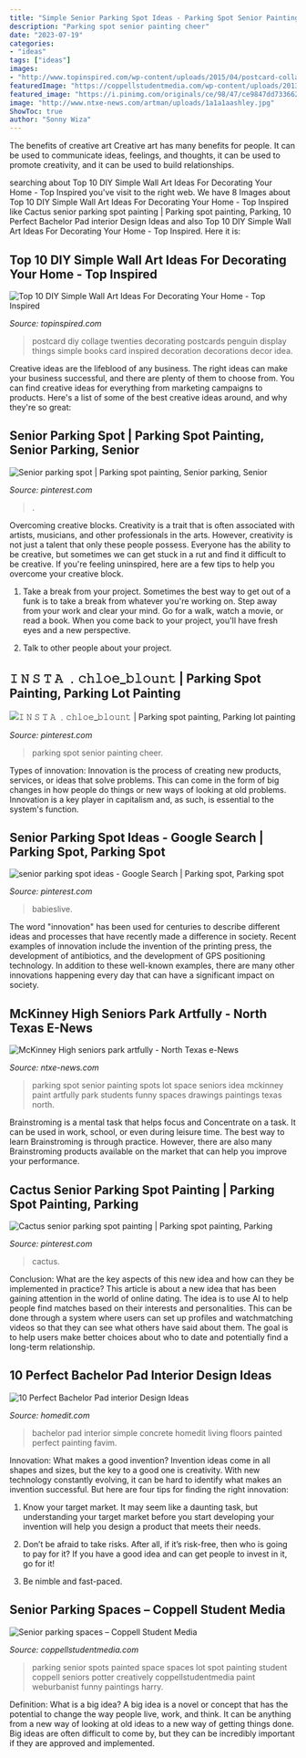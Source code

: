 ```yaml
---
title: "Simple Senior Parking Spot Ideas - Parking Spot Senior Painting Spots Lot Space Seniors Idea Mckinney Paint Artfully Park Students Funny Spaces Drawings Paintings Texas North"
description: "Parking spot senior painting cheer"
date: "2023-07-19"
categories:
- "ideas"
tags: ["ideas"]
images:
- "http://www.topinspired.com/wp-content/uploads/2015/04/postcard-collage-wall-art-ideas.jpg"
featuredImage: "https://coppellstudentmedia.com/wp-content/uploads/2013/01/IMG_2391-675x900.jpg"
featured_image: "https://i.pinimg.com/originals/ce/98/47/ce9847dd7336629d853d0f98fbc86336.jpg"
image: "http://www.ntxe-news.com/artman/uploads/1a1a1aashley.jpg"
ShowToc: true
author: "Sonny Wiza"
---
```



The benefits of creative art
Creative art has many benefits for people. It can be used to communicate ideas, feelings, and thoughts, it can be used to promote creativity, and it can be used to build relationships.

	

		
searching about Top 10 DIY Simple Wall Art Ideas For Decorating Your Home - Top Inspired you've visit to the right web. We have 8 Images about Top 10 DIY Simple Wall Art Ideas For Decorating Your Home - Top Inspired like Cactus senior parking spot painting | Parking spot painting, Parking, 10 Perfect Bachelor Pad interior Design Ideas and also Top 10 DIY Simple Wall Art Ideas For Decorating Your Home - Top Inspired. Here it is:
		
    
## Top 10 DIY Simple Wall Art Ideas For Decorating Your Home - Top Inspired

<img loading=lazy src="http://www.topinspired.com/wp-content/uploads/2015/04/postcard-collage-wall-art-ideas.jpg" onerror="this.onerror=null;this.src='https://tse1.mm.bing.net/th?id=OIP.z-VdVQ7brylCCwyJwFOFSQHaJ3&amp;pid=15.1';" alt="Top 10 DIY Simple Wall Art Ideas For Decorating Your Home - Top Inspired">

_Source: topinspired.com_

>postcard diy collage twenties decorating postcards penguin display things simple books card inspired decoration decorations decor idea. 

	

Creative ideas are the lifeblood of any business. The right ideas can make your business successful, and there are plenty of them to choose from. You can find creative ideas for everything from marketing campaigns to products. Here's a list of some of the best creative ideas around, and why they're so great: 

    
## Senior Parking Spot | Parking Spot Painting, Senior Parking, Senior

<img loading=lazy src="https://i.pinimg.com/736x/1d/69/f6/1d69f65d5235a44be6798cb144a7d9f8.jpg" onerror="this.onerror=null;this.src='https://tse3.mm.bing.net/th?id=OIP.FgBqoUWKMcQ7zGQql6E2oAHaFj&amp;pid=15.1';" alt="Senior parking spot | Parking spot painting, Senior parking, Senior">

_Source: pinterest.com_

>. 

	

Overcoming creative blocks.
Creativity is a trait that is often associated with artists, musicians, and other professionals in the arts. However, creativity is not just a talent that only these people possess. Everyone has the ability to be creative, but sometimes we can get stuck in a rut and find it difficult to be creative. If you're feeling uninspired, here are a few tips to help you overcome your creative block.
1. Take a break from your project. Sometimes the best way to get out of a funk is to take a break from whatever you're working on. Step away from your work and clear your mind. Go for a walk, watch a movie, or read a book. When you come back to your project, you'll have fresh eyes and a new perspective.

2. Talk to other people about your project.

    
## 𝙸 𝙽 𝚂 𝚃 𝙰 ﹒𝚌𝚑𝚕𝚘𝚎_𝚋𝚕𝚘𝚞𝚗𝚝 | Parking Spot Painting, Parking Lot Painting

<img loading=lazy src="https://i.pinimg.com/originals/ce/98/47/ce9847dd7336629d853d0f98fbc86336.jpg" onerror="this.onerror=null;this.src='https://tse3.mm.bing.net/th?id=OIP.-r_6T2ncaB9c0WLovnbgtwHaNK&amp;pid=15.1';" alt="𝙸 𝙽 𝚂 𝚃 𝙰 ﹒𝚌𝚑𝚕𝚘𝚎_𝚋𝚕𝚘𝚞𝚗𝚝 | Parking spot painting, Parking lot painting">

_Source: pinterest.com_

>parking spot senior painting cheer. 

	

Types of innovation:
Innovation is the process of creating new products, services, or ideas that solve problems. This can come in the form of big changes in how people do things or new ways of looking at old problems. Innovation is a key player in capitalism and, as such, is essential to the system's function.

    
## Senior Parking Spot Ideas - Google Search | Parking Spot, Parking Spot

<img loading=lazy src="https://i.pinimg.com/736x/f0/0f/66/f00f6688f22425ac6f029b328fdf188d.jpg" onerror="this.onerror=null;this.src='https://tse2.mm.bing.net/th?id=OIP.ZrO_mshL96UVT7dhK88hLwAAAA&amp;pid=15.1';" alt="senior parking spot ideas - Google Search | Parking spot, Parking spot">

_Source: pinterest.com_

>babieslive. 

	

The word "innovation" has been used for centuries to describe different ideas and processes that have recently made a difference in society. Recent examples of innovation include the invention of the printing press, the development of antibiotics, and the development of GPS positioning technology. In addition to these well-known examples, there are many other innovations happening every day that can have a significant impact on society.

    
## McKinney High Seniors Park Artfully - North Texas E-News

<img loading=lazy src="http://www.ntxe-news.com/artman/uploads/1a1a1aashley.jpg" onerror="this.onerror=null;this.src='https://tse2.mm.bing.net/th?id=OIP.6n6uV6SK9KHkpzbThzeF4wHaJ4&amp;pid=15.1';" alt="McKinney High seniors park artfully - North Texas e-News">

_Source: ntxe-news.com_

>parking spot senior painting spots lot space seniors idea mckinney paint artfully park students funny spaces drawings paintings texas north. 

	

Brainstroming is a mental task that helps focus and Concentrate on a task. It can be used in work, school, or even during leisure time. The best way to learn Brainstroming is through practice. However, there are also many Brainstroming products available on the market that can help you improve your performance.

    
## Cactus Senior Parking Spot Painting | Parking Spot Painting, Parking

<img loading=lazy src="https://i.pinimg.com/originals/7d/39/15/7d3915834e74f273a5f4efb19e7d4bfc.jpg" onerror="this.onerror=null;this.src='https://tse2.mm.bing.net/th?id=OIP.bGo0DFuPwaKOS_MpLuM5JwHaJ4&amp;pid=15.1';" alt="Cactus senior parking spot painting | Parking spot painting, Parking">

_Source: pinterest.com_

>cactus. 

	

Conclusion: What are the key aspects of this new idea and how can they be implemented in practice?
This article is about a new idea that has been gaining attention in the world of online dating. The idea is to use AI to help people find matches based on their interests and personalities. This can be done through a system where users can set up profiles and watchmatching videos so that they can see what others have said about them. The goal is to help users make better choices about who to date and potentially find a long-term relationship.

    
## 10 Perfect Bachelor Pad Interior Design Ideas

<img loading=lazy src="http://cdn.homedit.com/wp-content/uploads/2012/10/simple-bachelor-pad1.jpg" onerror="this.onerror=null;this.src='https://tse2.mm.bing.net/th?id=OIP.XUyKLH8Jhgl-7bxRgTMNtAHaLH&amp;pid=15.1';" alt="10 Perfect Bachelor Pad interior Design Ideas">

_Source: homedit.com_

>bachelor pad interior simple concrete homedit living floors painted perfect painting favim. 

	

Innovation: What makes a good invention?
Invention ideas come in all shapes and sizes, but the key to a good one is creativity. With new technology constantly evolving, it can be hard to identify what makes an invention successful. But here are four tips for finding the right innovation:
1. Know your target market. It may seem like a daunting task, but understanding your target market before you start developing your invention will help you design a product that meets their needs.

2. Don’t be afraid to take risks. After all, if it’s risk-free, then who is going to pay for it? If you have a good idea and can get people to invest in it, go for it!
3. Be nimble and fast-paced.

    
## Senior Parking Spaces – Coppell Student Media

<img loading=lazy src="https://coppellstudentmedia.com/wp-content/uploads/2013/01/IMG_2391-675x900.jpg" onerror="this.onerror=null;this.src='https://tse3.mm.bing.net/th?id=OIP.cDXJ82VHooG0DaaRa7t8NgHaJ4&amp;pid=15.1';" alt="Senior parking spaces – Coppell Student Media">

_Source: coppellstudentmedia.com_

>parking senior spots painted space spaces lot spot painting student coppell seniors potter creatively coppellstudentmedia paint weburbanist funny paintings harry. 

	

Definition: What is a big idea?
A big idea is a novel or concept that has the potential to change the way people live, work, and think. It can be anything from a new way of looking at old ideas to a new way of getting things done. Big ideas are often difficult to come by, but they can be incredibly important if they are approved and implemented.

